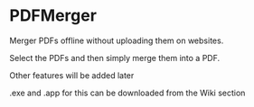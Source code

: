 # PDFMerger
Merger PDFs offline without uploading them on websites.

Select the PDFs and then simply merge them into a PDF.

Other features will be added later

.exe and .app for this can be downloaded from the Wiki section
